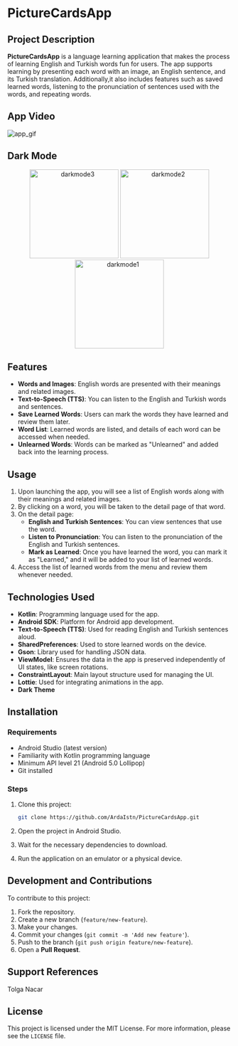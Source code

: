 # PictureCardsApp

## Project Description

**PictureCardsApp** is a language learning application that makes the process of learning English and Turkish words fun for users. The app supports learning by presenting each word with an image, an English sentence, and its Turkish translation.
Additionally,it also includes features such as saved learned words, listening to the pronunciation of sentences used with the words, and repeating words.
## App Video

![app_gif](https://github.com/user-attachments/assets/ff8659a8-c957-4dfc-a00a-664a8714913c)

## Dark Mode

<p align="center">
    <img src="https://github.com/user-attachments/assets/b84a9224-804c-4b76-be36-8bc56b0f045b" alt="darkmode3" width="200"/>
    <img src="https://github.com/user-attachments/assets/efb7b5a8-5a17-4bcd-8970-9d03f69bcf68" alt="darkmode2" width="200"/>
    <img src="https://github.com/user-attachments/assets/c1693eef-01b4-49cb-b1ff-fca65bee052e" alt="darkmode1" width="200"/>
  
</p>




## Features

- **Words and Images**: English words are presented with their meanings and related images.
- **Text-to-Speech (TTS)**: You can listen to the English and Turkish words and sentences.
- **Save Learned Words**: Users can mark the words they have learned and review them later.
- **Word List**: Learned words are listed, and details of each word can be accessed when needed.
- **Unlearned Words**: Words can be marked as "Unlearned" and added back into the learning process.

## Usage

1. Upon launching the app, you will see a list of English words along with their meanings and related images.
2. By clicking on a word, you will be taken to the detail page of that word.
3. On the detail page:
    - **English and Turkish Sentences**: You can view sentences that use the word.
    - **Listen to Pronunciation**: You can listen to the pronunciation of the English and Turkish sentences.
    - **Mark as Learned**: Once you have learned the word, you can mark it as "Learned," and it will be added to your list of learned words.
4. Access the list of learned words from the menu and review them whenever needed.

## Technologies Used

- **Kotlin**: Programming language used for the app.
- **Android SDK**: Platform for Android app development.
- **Text-to-Speech (TTS)**: Used for reading English and Turkish sentences aloud.
- **SharedPreferences**: Used to store learned words on the device.
- **Gson**: Library used for handling JSON data.
- **ViewModel**: Ensures the data in the app is preserved independently of UI states, like screen rotations.
- **ConstraintLayout**: Main layout structure used for managing the UI.
- **Lottie**: Used for integrating animations in the app.
- **Dark Theme**


## Installation

### Requirements

- Android Studio (latest version)
- Familiarity with Kotlin programming language
- Minimum API level 21 (Android 5.0 Lollipop)
- Git installed

### Steps

1. Clone this project:

    ```bash
    git clone https://github.com/ArdaIstn/PictureCardsApp.git
    ```

2. Open the project in Android Studio.

3. Wait for the necessary dependencies to download.

4. Run the application on an emulator or a physical device.



## Development and Contributions

To contribute to this project:

1. Fork the repository.
2. Create a new branch (`feature/new-feature`).
3. Make your changes.
4. Commit your changes (`git commit -m 'Add new feature'`).
5. Push to the branch (`git push origin feature/new-feature`).
6. Open a **Pull Request**.


## Support References
Tolga Nacar

## License

This project is licensed under the MIT License. For more information, please see the `LICENSE` file.
